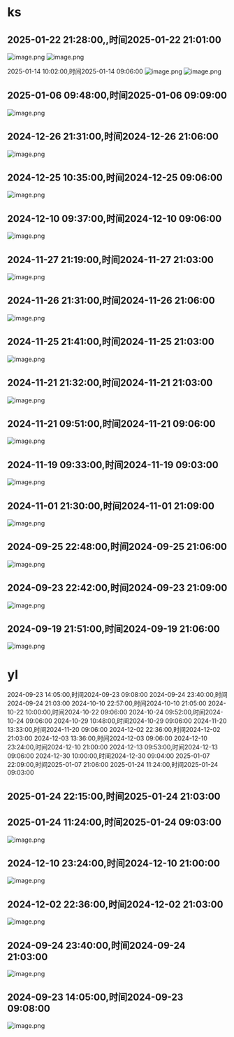 # ks

## 2025-01-22 21:28:00,,时间2025-01-22 21:01:00

![image.png](https://gitee.com/hxc8/images10/raw/master/img/202502130918801.png)
![image.png](https://gitee.com/hxc8/images10/raw/master/img/202502131020081.png)


2025-01-14 10:02:00,时间2025-01-14 09:06:00
![image.png](https://gitee.com/hxc8/images10/raw/master/img/202502130937661.png)
![image.png](https://gitee.com/hxc8/images10/raw/master/img/202502131029144.png)

## 2025-01-06 09:48:00,时间2025-01-06 09:09:00

![image.png](https://gitee.com/hxc8/images10/raw/master/img/202502130939481.png)

## 2024-12-26 21:31:00,时间2024-12-26 21:06:00
![image.png](https://gitee.com/hxc8/images10/raw/master/img/202502130942017.png)


## 2024-12-25 10:35:00,时间2024-12-25 09:06:00
![image.png](https://gitee.com/hxc8/images10/raw/master/img/202502130942878.png)

## 2024-12-10 09:37:00,时间2024-12-10 09:06:00
![image.png](https://gitee.com/hxc8/images10/raw/master/img/202502130946344.png)

## 2024-11-27 21:19:00,时间2024-11-27 21:03:00
![image.png](https://gitee.com/hxc8/images10/raw/master/img/202502130952981.png)
## 2024-11-26 21:31:00,时间2024-11-26 21:06:00
![image.png](https://gitee.com/hxc8/images10/raw/master/img/202502130952108.png)

## 2024-11-25 21:41:00,时间2024-11-25 21:03:00

![image.png](https://gitee.com/hxc8/images10/raw/master/img/202502130953637.png)

## 2024-11-21 21:32:00,时间2024-11-21 21:03:00
![image.png](https://gitee.com/hxc8/images10/raw/master/img/202502130956239.png)

## 2024-11-21 09:51:00,时间2024-11-21 09:06:00
![image.png](https://gitee.com/hxc8/images10/raw/master/img/202502130957569.png)

## 2024-11-19 09:33:00,时间2024-11-19 09:03:00
![image.png](https://gitee.com/hxc8/images10/raw/master/img/202502130957853.png)

## 2024-11-01 21:30:00,时间2024-11-01 21:09:00
![image.png](https://gitee.com/hxc8/images10/raw/master/img/202502130958877.png)
## 2024-09-25 22:48:00,时间2024-09-25 21:06:00
![image.png](https://gitee.com/hxc8/images10/raw/master/img/202502131003014.png)

## 2024-09-23 22:42:00,时间2024-09-23 21:09:00
![image.png](https://gitee.com/hxc8/images10/raw/master/img/202502130959908.png)


## 2024-09-19 21:51:00,时间2024-09-19 21:06:00
![image.png](https://gitee.com/hxc8/images10/raw/master/img/202502130959894.png)



# yl

2024-09-23 14:05:00,时间2024-09-23 09:08:00
2024-09-24 23:40:00,时间2024-09-24 21:03:00
2024-10-10 22:57:00,时间2024-10-10 21:05:00
2024-10-22 10:00:00,时间2024-10-22 09:06:00
2024-10-24 09:52:00,时间2024-10-24 09:06:00
2024-10-29 10:48:00,时间2024-10-29 09:06:00
2024-11-20 13:33:00,时间2024-11-20 09:06:00
2024-12-02 22:36:00,时间2024-12-02 21:03:00
2024-12-03 13:36:00,时间2024-12-03 09:06:00
2024-12-10 23:24:00,时间2024-12-10 21:00:00
2024-12-13 09:53:00,时间2024-12-13 09:06:00
2024-12-30 10:00:00,时间2024-12-30 09:04:00
2025-01-07 22:09:00,时间2025-01-07 21:06:00
2025-01-24 11:24:00,时间2025-01-24 09:03:00

## 2025-01-24 22:15:00,时间2025-01-24 21:03:00


## 2025-01-24 11:24:00,时间2025-01-24 09:03:00
![image.png](https://gitee.com/hxc8/images10/raw/master/img/202502131004943.png)

## 2024-12-10 23:24:00,时间2024-12-10 21:00:00
![image.png](https://gitee.com/hxc8/images10/raw/master/img/202502131005902.png)


## 2024-12-02 22:36:00,时间2024-12-02 21:03:00
![image.png](https://gitee.com/hxc8/images10/raw/master/img/202502131006160.png)

## 2024-09-24 23:40:00,时间2024-09-24 21:03:00
![image.png](https://gitee.com/hxc8/images10/raw/master/img/202502131007210.png)


## 2024-09-23 14:05:00,时间2024-09-23 09:08:00

![image.png](https://gitee.com/hxc8/images10/raw/master/img/202502131007960.png)

